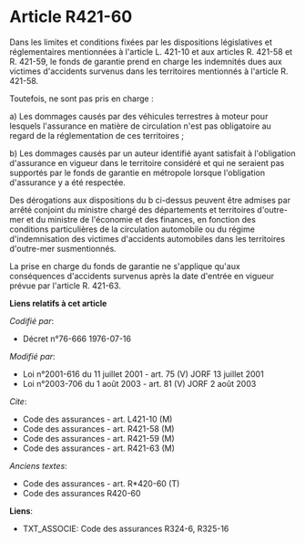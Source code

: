 # Article R421-60

Dans les limites et conditions fixées par les dispositions législatives et réglementaires mentionnées à l'article L. 421-10
et aux articles R. 421-58 et R. 421-59, le fonds de garantie prend en charge les indemnités dues aux victimes d'accidents
survenus dans les territoires mentionnés à l'article R. 421-58.

Toutefois, ne sont pas pris en charge :

a) Les dommages causés par des véhicules terrestres à moteur pour lesquels l'assurance en matière de circulation n'est pas
obligatoire au regard de la réglementation de ces territoires ;

b) Les dommages causés par un auteur identifié ayant satisfait à l'obligation d'assurance en vigueur dans le territoire
considéré et qui ne seraient pas supportés par le fonds de garantie en métropole lorsque l'obligation d'assurance y a été
respectée.

Des dérogations aux dispositions du b ci-dessus peuvent être admises par arrêté conjoint du ministre chargé des départements
et territoires d'outre-mer et du ministre de l'économie et des finances, en fonction des conditions particulières de la
circulation automobile ou du régime d'indemnisation des victimes d'accidents automobiles dans les territoires d'outre-mer
susmentionnés.

La prise en charge du fonds de garantie ne s'applique qu'aux conséquences d'accidents survenus après la date d'entrée en
vigueur prévue par l'article R. 421-63.

**Liens relatifs à cet article**

_Codifié par_:

  - Décret n°76-666 1976-07-16

_Modifié par_:

  - Loi n°2001-616 du 11 juillet 2001 - art. 75 (V) JORF 13 juillet 2001
  - Loi n°2003-706 du 1 août 2003 - art. 81 (V) JORF 2 août 2003

_Cite_:

  - Code des assurances - art. L421-10 (M)
  - Code des assurances - art. R421-58 (M)
  - Code des assurances - art. R421-59 (M)
  - Code des assurances - art. R421-63 (M)

_Anciens textes_:

  - Code des assurances - art. R*420-60 (T)
  - Code des assurances R420-60

**Liens**:

  - TXT_ASSOCIE: Code des assurances R324-6, R325-16
